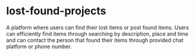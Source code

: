 # lost-found-projects
A platform where users can find their lost items or post found items. Users can 
efficiently find items through searching by description, place and time and can contact the person that found their items through provided chat platform or phone number.
